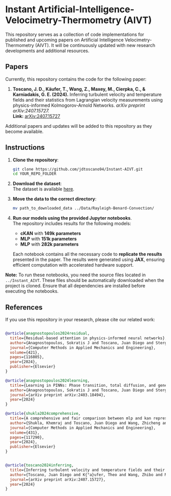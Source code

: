 # Instant Artificial-Intelligence-Velocimetry-Thermometry (AIVT)

This repository serves as a collection of code implementations for published and upcoming papers on Artificial Intelligence Velocimetry-Thermometry (AIVT). It will be continuously updated with new research developments and additional resources.

## Papers

Currently, this repository contains the code for the following paper:

1. **Toscano, J. D., Käufer, T., Wang, Z., Maxey, M., Cierpka, C., & Karniadakis, G. E. (2024).** Inferring turbulent velocity and temperature fields and their statistics from Lagrangian velocity measurements using physics-informed Kolmogorov-Arnold Networks. *arXiv preprint arXiv:2407.15727.*  
   **Link:** [arXiv:2407.15727](https://arxiv.org/abs/2407.15727)

Additional papers and updates will be added to this repository as they become available.

## Instructions

1. **Clone the repository**:
   ```sh
   git clone https://github.com/jdtoscano94/Instant-AIVT.git
   cd YOUR_REPO_FOLDER
   ```

2. **Download the dataset**:  
   The dataset is available [here](https://drive.google.com/file/d/1HXJGubY4J2TN4DOuhFA5pu_6A2rw7FgM/view?usp=drive_link).

3. **Move the data to the correct directory**:  
   ```sh
   mv path_to_downloaded_data ../Data/Rayleigh-Benard-Convection/
   ```

4. **Run our models using the provided Jupyter notebooks**.  
   The repository includes results for the following models:
   - **cKAN** with **149k parameters**  
   - **MLP** with **151k parameters**  
   - **MLP** with **282k parameters**  

   Each notebook contains all the necessary code to **replicate the results** presented in the paper. The results were generated using **JAX**, ensuring efficient computation with accelerated hardware support.

**Note:** To run these notebooks, you need the source files located in `../Instant_AIVT`. These files should be automatically downloaded when the project is cloned. Ensure that all dependencies are installed before executing the notebooks.

## References

If you use this repository in your research, please cite our related work:

```bibtex

@article{anagnostopoulos2024residual,
  title={Residual-based attention in physics-informed neural networks},
  author={Anagnostopoulos, Sokratis J and Toscano, Juan Diego and Stergiopulos, Nikolaos and Karniadakis, George Em},
  journal={Computer Methods in Applied Mechanics and Engineering},
  volume={421},
  pages={116805},
  year={2024},
  publisher={Elsevier}
}

@article{anagnostopoulos2024learning,
  title={Learning in PINNs: Phase transition, total diffusion, and generalization},
  author={Anagnostopoulos, Sokratis J and Toscano, Juan Diego and Stergiopulos, Nikolaos and Karniadakis, George Em},
  journal={arXiv preprint arXiv:2403.18494},
  year={2024}
}

@article{shukla2024comprehensive,
  title={A comprehensive and fair comparison between mlp and kan representations for differential equations and operator networks},
  author={Shukla, Khemraj and Toscano, Juan Diego and Wang, Zhicheng and Zou, Zongren and Karniadakis, George Em},
  journal={Computer Methods in Applied Mechanics and Engineering},
  volume={431},
  pages={117290},
  year={2024},
  publisher={Elsevier}
}


@article{toscano2024inferring,
  title={Inferring turbulent velocity and temperature fields and their statistics from Lagrangian velocity measurements using physics-informed Kolmogorov-Arnold Networks},
  author={Toscano, Juan Diego and K{"a}ufer, Theo and Wang, Zhibo and Maxey, Martin and Cierpka, Christian and Karniadakis, George Em},
  journal={arXiv preprint arXiv:2407.15727},
  year={2024}
}

```

